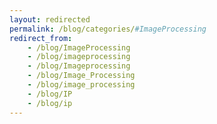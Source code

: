 ```yaml
---
layout: redirected
permalink: /blog/categories/#ImageProcessing
redirect_from:  
    - /blog/ImageProcessing
    - /blog/imageprocessing
    - /blog/Imageprocessing
    - /blog/Image_Processing
    - /blog/image_processing
    - /blog/IP
    - /blog/ip
---
```

